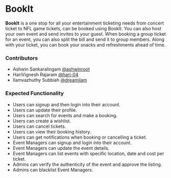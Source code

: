 # BookIt


**BookIt** is a one stop for all your entertainment ticketing needs from concert ticket to NFL game tickets, can be booked using BookIt. You can also host your own event and send invites to your guest. When booking a group ticket for an event, you can also split the bill and send it to group members.  Along with your ticket, you can book your snacks and refreshments ahead of time.


### Contributors

- Ashwin Sankaralingam [@ashwinroot](https://github.com/ashwinroot)
- HariVignesh Rajaram [@hari-04](https://github.com/hari-04)
- Ilamvazhuthy Subbiah [@dreamilam](https://github.com/dreamilam)


### Expected Functionality

- Users can signup and then login into their account.
- Users can update their profile.
- Users can search for events and make a booking.
- Users can create a wishlist.
- Users can cancel tickets.
- Users can view their booking history.
- Users can get notifications when booking or cancelling a ticket.
- Event Managers can signup and login into their account.
- Event Managers can update the event details.
- Event Managers can list events with specific location, date and cost per ticket.
- Admins can verify the authenticity of the event and approve the listing.
- Admins can blacklist Event Managers.



